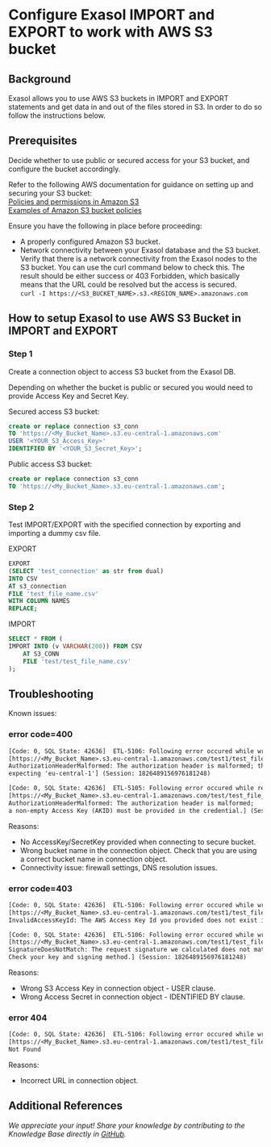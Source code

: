 # Configure Exasol IMPORT and EXPORT to work with AWS S3 bucket

## Background

Exasol allows you to use AWS S3 buckets in IMPORT and EXPORT statements and get data in and out of the files stored in S3. In order to do so follow the instructions below.

## Prerequisites

Decide whether to use public or secured access for your S3 bucket, and configure the bucket accordingly.

Refer to the following AWS documentation for guidance on setting up and securing your S3 bucket:  
[Policies and permissions in Amazon S3](https://docs.aws.amazon.com/AmazonS3/latest/userguide/access-policy-language-overview.html)  
[Examples of Amazon S3 bucket policies](https://docs.aws.amazon.com/AmazonS3/latest/userguide/example-bucket-policies.html)

Ensure you have the following in place before proceeding:

* A properly configured Amazon S3 bucket.
* Network connectivity between your Exasol database and the S3 bucket. Verify that there is a network connectivity from the Exasol nodes to the S3 bucket. You can use the curl command below to check this. The result should be either success or 403 Forbidden, which basically means that the URL could be resolved but the access is secured.  
`curl -I https://<S3_BUCKET_NAME>.s3.<REGION_NAME>.amazonaws.com`

## How to setup Exasol to use AWS S3 Bucket in IMPORT and EXPORT

### Step 1

Create a connection object to access S3 bucket from the Exasol DB.

Depending on whether the bucket is public or secured you would need to provide Access Key and Secret Key.

Secured access S3 bucket:

```sql
create or replace connection s3_conn
TO 'https://<My_Bucket_Name>.s3.eu-central-1.amazonaws.com'
USER '<YOUR_S3_Access_Key>' 
IDENTIFIED BY '<YOUR_S3_Secret_Key>';
```

Public access S3 bucket:

```sql
create or replace connection s3_conn
TO 'https://<My_Bucket_Name>.s3.eu-central-1.amazonaws.com';
```

### Step 2

Test IMPORT/EXPORT with the specified connection by exporting and importing a dummy csv file.

EXPORT

```sql
EXPORT 
(SELECT 'test_connection' as str from dual) 
INTO CSV
AT s3_connection  
FILE 'test_file_name.csv'
WITH COLUMN NAMES
REPLACE;
```

IMPORT

```sql
SELECT * FROM (
IMPORT INTO (v VARCHAR(200)) FROM CSV
    AT S3_CONN
    FILE 'test/test_file_name.csv'
);
```

## Troubleshooting

Known issues:

### error code=400

```txt
[Code: 0, SQL State: 42636]  ETL-5106: Following error occured while writing data to external connection 
[https://<My_Bucket_Name>.s3.eu-central-1.amazonaws.com/test1/test_file_name.csv?uploads= failed with error code=400 after 0 bytes. 
AuthorizationHeaderMalformed: The authorization header is malformed; the region 'us-east-1' is wrong; 
expecting 'eu-central-1'] (Session: 1826489156976181248)
```

```txt
[Code: 0, SQL State: 42636]  ETL-5105: Following error occured while reading data from external connection
[https://<My_Bucket_Name>.s3.eu-central-1.amazonaws.com/test/test_file_name.csv failed with error code=400 after 350 bytes.
AuthorizationHeaderMalformed: The authorization header is malformed;
a non-empty Access Key (AKID) must be provided in the credential.] (Session: 1829018413790265344)
```

Reasons:

* No AccessKey/SecretKey provided when connecting to secure bucket.
* Wrong bucket name in the connection object. Check that you are using a correct bucket name in connection object.
* Connectivity issue: firewall settings, DNS resolution issues.

### error code=403

```txt
[Code: 0, SQL State: 42636]  ETL-5106: Following error occured while writing data to external connection 
[https://<My_Bucket_Name>.s3.eu-central-1.amazonaws.com/test1/test_file_name.csv?uploads= failed with error code=403 after 0 bytes. 
InvalidAccessKeyId: The AWS Access Key Id you provided does not exist in our records.] (Session: 1826489156976181248)

[Code: 0, SQL State: 42636]  ETL-5106: Following error occured while writing data to external connection 
[https://<My_Bucket_Name>.s3.eu-central-1.amazonaws.com/test1/test_file_name.csv?uploads= failed with error code=403 after 0 bytes. 
SignatureDoesNotMatch: The request signature we calculated does not match the signature you provided. 
Check your key and signing method.] (Session: 1826489156976181248)
```

Reasons:

* Wrong S3 Access Key in connection object - USER clause.
* Wrong Access Secret in connection object - IDENTIFIED BY clause.

### error 404

```txt
[Code: 0, SQL State: 42636]  ETL-5106: Following error occured while writing data to external connection 
[https://<My_Bucket_Name>.s3.eu-central-1.amazonaws.com/test1/test_file_name.csv?uploads= failed with error code=404 after 0 bytes.
Not Found
```

Reasons:

* Incorrect URL in connection object.

## Additional References

*We appreciate your input! Share your knowledge by contributing to the Knowledge Base directly in [GitHub](https://github.com/exasol/public-knowledgebase).*
